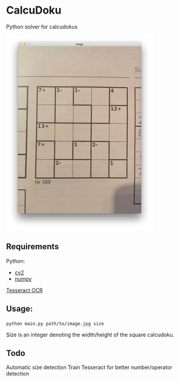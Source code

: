 # CalcuDoku
Python solver for calcudokus

![showcase](https://github.com/orottier/calcudoku/raw/master/showcase.gif "How it works")

## Requirements
Python:
 - [cv2](http://opencv.org/)
 - [numpy](http://www.numpy.org/)

[Tesseract OCR](https://github.com/tesseract-ocr/tesseract)

## Usage:
`python main.py path/to/image.jpg size`

Size is an integer denoting the width/height of the square calcudoku.

## Todo
Automatic size detection
Train Tesseract for better number/operator detection
